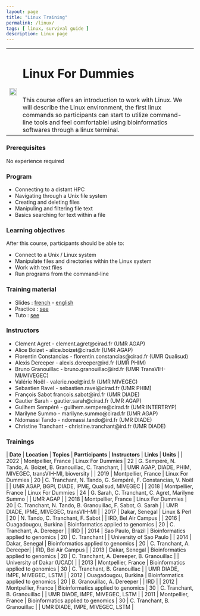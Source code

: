 ```yaml
---
layout: page
title: "Linux Training"
permalink: /linux/
tags: [ linux, survival guide ]
description: Linux page
---
```

<table class="table-contact">
<tr>
<td><img width="100%" src="{{ site.url }}/images/trainings-linux.png" alt="" />
</td>
<td>
<h1> Linux For Dummies</h1><br />
This course offers an introduction to work with Linux. We will describe the Linux environment, the first linux commands so participants can start to utilize command-line tools and feel comfortablei using bioinformatics softwares through a linux terminal.
</td>
</tr>
</table>

### Prerequisites
No experience required
<div id="colonne1">
<h3>Program</h3>
<ul>
<li> Connecting to a distant HPC </li>
<li> Navigating through a Unix file system</li>
<li> Creating and deleting files</li>
<li> Manipuling and filtering file text </li>
<li> Basics searching for text within a file</li>
</ul>
</div>

<div id="colonne2">
<h3>Learning objectives</h3>
After this course, participants should be able to:
<ul>
<li>Connect to a Unix / Linux system</li>
<li>Manipulate files and directories within the Linux system</li>
<li>Work with text files</li>
<li>Run programs from the command-line</li>
</ul>
</div>

<div id="colonne3">
<h3>Training material</h3>
<ul>
<li>Slides : <a target="_blank" href="{{ site.url }}/files/linux/GuideDeSurvieLinux-french2019.pdf">french</a> - <a target="_blank" href="{{ site.url }}/files/linux/GuideDeSurvieLinux-english2019.pdf">english</a></li>
<li>Practice : <a target="_blank" href="{{ site.url }}/linux/linuxPractice">see</a> </li>
<li>Tuto : <a target="_blank" href="{{ site.url }}/linux/linuxTuto">see</a> </li>
</ul>
</div>

<div id="nextInline" class="clearfix">
<h3>Instructors</h3>
<ul>
    <li>Clement Agret - clement.agret@cirad.fr (UMR AGAP)</li>
    <li>Alice Boizet - alice.boizet@cirad.fr (UMR AGAP)</li>
    <li>Florentin Constancias - florentin.constancias@cirad.fr (UMR Qualisud)</li>
    <li>Alexis Dereeper - alexis.dereeper@ird.fr (UMR PHIM)</li>
    <li>Bruno Granouillac - bruno.granouillac@ird.fr (UMR TransVIH-MI/MIVEGEC)</li>
    <li>Valérie Noël - valerie.noel@ird.fr (UMR MIVEGEC)</li>
    <li>Sebastien Ravel - sebastien.ravel@cirad.fr (UMR PHIM)</li>
    <li>François Sabot  francois.sabot@ird.fr (UMR DIADE)</li>
    <li>Gautier Sarah - gautier.sarah@cirad.fr (UMR AGAP)</li>
    <li>Guilhem Sempéré  - guilhem.sempere@cirad.fr (UMR INTERTRYP)</li>    
    <li>Marilyne Summo - marilyne.summo@cirad.fr (UMR AGAP)</li>
    <li>Ndomassi Tando - ndomassi.tando@ird.fr (UMR DIADE)</li>
    <li>Christine Tranchant - christine.tranchant@ird.fr (UMR DIADE)</li>
</ul>
</div>

### Trainings
 
| **Date** | **Location** | **Topics** | **Parrticipants** | **Instructors** | **Links** | **Units** |
| 2022 | Montpellier, France |  Linux For Dummies | 22 | G. Sempéré, N. Tando, A. Boizet, B. Granouillac, C. Tranchant,  | | UMR AGAP, DIADE, PHIM, MIVEGEC, transVIH-MI, bioversity  |
| 2019 | Montpellier, France |  Linux For Dummies | 20 | C. Tranchant, N. Tando, G. Sempéré, F. Constancias, V. Noël | | UMR AGAP, BGPI, DIADE, IPME, Qualisud, MIVEGEC  |
| 2018 | Montpellier, France |  Linux For Dummies | 24 | G. Sarah, C. Tranchant, C. Agret, Marilyne Summo | | UMR AGAP |
| 2018 | Montpellier, France |  Linux For Dummies | 20 | C. Tranchant, N. Tando, B. Granouillac, F. Sabot, G. Sarah | | UMR DIADE, IPME, MIVEGEC, transVIH-MI |
| 2017 | Dakar, Senegal |  Linux & Perl | 20 | N. Tando, C. Tranchant, F. Sabot | | IRD, Bel Air Campus |
| 2016 | Ouagadougou, Burkina |  Bioinformatics applied to genomics | 20 | C. Tranchant, A. Dereeper | | IRD |
| 2014 | Sao Paulo, Brazil | Bioinformatics applied to genomics | 20 | C. Tranchant | | University of Sao Paulo |
| 2014 | Dakar, Senegal |  Bioinformatics applied to genomics | 20 | C. Tranchant, A. Dereeper| | IRD, Bel Air Campus |
| 2013 | Dakar, Senegal |  Bioinformatics applied to genomics | 20 |  C. Tranchant, A. Dereeper, B. Granouillac | | University of Dakar (UCAD) |
| 2013 | Montpellier, France | Bioinformatics applied to genomics | 30 |  C. Tranchant, B. Granouillac | | UMR DIADE, IMPE, MIVEGEC, LSTM |
| 2012 | Ouagadougou, Burkina |  Bioinformatics applied to genomics | 20 | B. Granouillac, A. Dereeper | | IRD |
| 2012 | Montpellier, France | Bioinformatics applied to genomics | 30 | C. Tranchant, B. Granouillac | | UMR DIADE, IMPE, MIVEGEC, LSTM |
| 2011 | Montpellier, France | Bioinformatics applied to genomics | 30 | C. Tranchant, B. Granouillac | | UMR DIADE, IMPE, MIVEGEC, LSTM |

